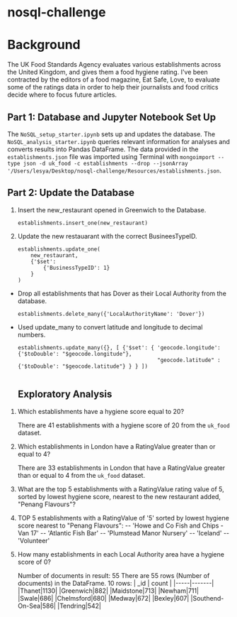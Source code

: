 # nosql-challenge

# Background 

The UK Food Standards Agency evaluates various establishments across the United Kingdom, and gives them a food hygiene rating. I've been contracted by the editors of a food magazine, Eat Safe, Love, to evaluate some of the ratings data in order to help their journalists and food critics decide where to focus future articles.

##  Part 1: Database and Jupyter Notebook Set Up

The `NoSQL_setup_starter.ipynb` sets up and updates the database. The `NoSQL_analysis_starter.ipynb` queries relevant information for analyses and converts results into Pandas DataFrame. The data provided in the `establishments.json` file was imported using Terminal with `mongoimport --type json -d uk_food -c establishments --drop --jsonArray '/Users/lesya/Desktop/nosql-challenge/Resources/establishments.json`. 

##  Part 2: Update the Database

1.  Insert the new_restaurant opened in Greenwich to the Database.
    ```
    establishments.insert_one(new_restaurant)
    ```
    
2.  Update the new restauarant with the correct BusineesTypeID.
    ```
    establishments.update_one(
        new_restaurant, 
        {'$set': 
            {'BusinessTypeID': 1}
        }
    )
    ```
    
* Drop all establishments that has Dover as their Local Authority from the database. 
    ```
    establishments.delete_many({'LocalAuthorityName': 'Dover'})
    ```
    
* Used update_many to convert latitude and longitude to decimal numbers.
    ```
    establishments.update_many({}, [ {'$set': { 'geocode.longitude': {'$toDouble': "$geocode.longitude"},
                                                "geocode.latitude" : {'$toDouble': "$geocode.latitude"} } } ])
                      
    ```

    ## Exploratory Analysis
1. Which establishments have a hygiene score equal to 20?
   
   There are 41 establishments with a hygiene score of 20 from the `uk_food` dataset.
   
2. Which establishments in London have a RatingValue greater than or equal to 4?

    There are 33 establishments in London that have a RatingValue greater than or equal to 4 from the `uk_food` dataset.

3. What are the top 5 establishments with a RatingValue rating value of 5, sorted by lowest hygiene score, nearest to the new restaurant added, "Penang Flavours"?
4. 
   TOP 5 establishments with a RatingValue of '5' sorted by lowest hygiene score nearest to "Penang Flavours": 
   -- 'Howe and Co Fish and Chips - Van 17'
   -- 'Atlantic Fish Bar'
   -- 'Plumstead Manor Nursery'
   -- 'Iceland'
   -- 'Volunteer'
   
   
5. How many establishments in each Local Authority area have a hygiene score of 0?
   
   Number of documents in result:  55
   There are 55 rows (Number of documents) in the DataFrame. 10 rows: 
    | _id | count |
    |-----|-------|
    |Thanet|1130|
    |Greenwich|882|
    |Maidstone|713|
    |Newham|711|
    |Swale|686|
    |Chelmsford|680|
    |Medway|672|
    |Bexley|607|
    |Southend-On-Sea|586|
    |Tendring|542|

